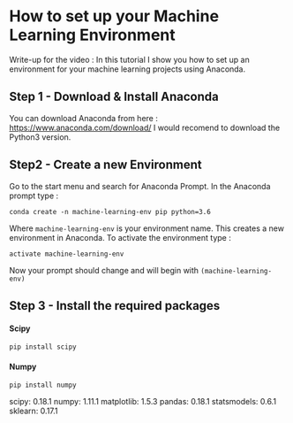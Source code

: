 # How to set up your Machine Learning Environment
Write-up for the video : 
In this tutorial I show you how to set up an environment for your machine learning projects using Anaconda. 

## Step 1 - Download & Install Anaconda 
You can download Anaconda from here : https://www.anaconda.com/download/
I would recomend to download the Python3 version.

## Step2 - Create a new Environment
Go to the start menu and search for Anaconda Prompt.
In the Anaconda prompt type : 
```
conda create -n machine-learning-env pip python=3.6
```
Where `machine-learning-env` is your environment name. 
This creates a new environment in Anaconda.
To activate the environment type : 
```
activate machine-learning-env
```
Now your prompt should change and will begin with `(machine-learning-env)`

## Step 3 - Install the required packages
#### Scipy
```
pip install scipy
```
#### Numpy
```
pip install numpy
```
scipy: 0.18.1
numpy: 1.11.1
matplotlib: 1.5.3
pandas: 0.18.1
statsmodels: 0.6.1
sklearn: 0.17.1